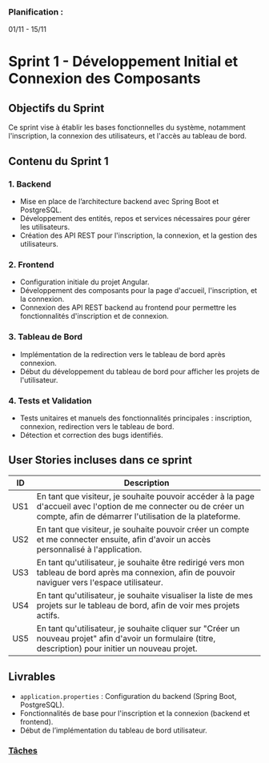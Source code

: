 ### Planification : 
01/11 - 15/11

# Sprint 1 - Développement Initial et Connexion des Composants

## Objectifs du Sprint
Ce sprint vise à établir les bases fonctionnelles du système, notamment l'inscription, la connexion des utilisateurs, et l'accès au tableau de bord.

## Contenu du Sprint 1

### 1. Backend
   - Mise en place de l’architecture backend avec Spring Boot et PostgreSQL.
   - Développement des entités, repos et services nécessaires pour gérer les utilisateurs.
   - Création des API REST pour l'inscription, la connexion, et la gestion des utilisateurs.

### 2. Frontend
   - Configuration initiale du projet Angular.
   - Développement des composants pour la page d'accueil, l'inscription, et la connexion.
   - Connexion des API REST backend au frontend pour permettre les fonctionnalités d'inscription et de connexion.

### 3. Tableau de Bord
   - Implémentation de la redirection vers le tableau de bord après connexion.
   - Début du développement du tableau de bord pour afficher les projets de l'utilisateur.

### 4. Tests et Validation
   - Tests unitaires et manuels des fonctionnalités principales : inscription, connexion, redirection vers le tableau de bord.
   - Détection et correction des bugs identifiés.

## User Stories incluses dans ce sprint

| ID   | Description                                                                                     | 
|------|-------------------------------------------------------------------------------------------------|
| US1  | En tant que visiteur, je souhaite pouvoir accéder à la page d'accueil avec l'option de me connecter ou de créer un compte, afin de démarrer l'utilisation de la plateforme. |
| US2  | En tant que visiteur, je souhaite pouvoir créer un compte et me connecter ensuite, afin d'avoir un accès personnalisé à l'application. |
| US3  | En tant qu'utilisateur, je souhaite être redirigé vers mon tableau de bord après ma connexion, afin de pouvoir naviguer vers l'espace utilisateur. |
| US4  | En tant qu'utilisateur, je souhaite visualiser la liste de mes projets sur le tableau de bord, afin de voir mes projets actifs. |
| US5  | En tant qu'utilisateur, je souhaite cliquer sur "Créer un nouveau projet" afin d'avoir un formulaire (titre, description) pour initier un nouveau projet. |



## Livrables
- `application.properties` : Configuration du backend (Spring Boot, PostgreSQL).
- Fonctionnalités de base pour l'inscription et la connexion (backend et frontend).
- Début de l’implémentation du tableau de bord utilisateur.

### [Tâches](Task1.md)
